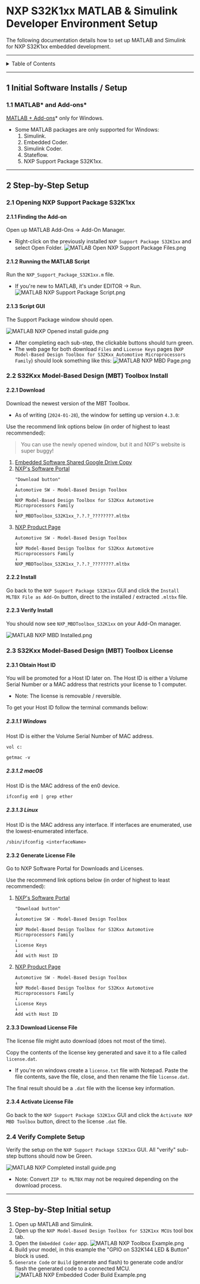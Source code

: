 # NXP S32K1xx MATLAB & Simulink Developer Environment Setup

The following documentation details how to set up MATLAB and Simulink for NXP
S32K1xx embedded development.

---

<details markdown="1">
  <summary>Table of Contents</summary>

- [1 Initial Software Installs / Setup](#1-initial-software-installs--setup)
    - [1.1 MATLAB* and Add-ons*](#11-matlab-and-add-ons)
- [2 Step-by-Step Setup](#2-step-by-step-setup)
    - [2.1 Opening NXP Support Package S32K1xx](#21-opening-nxp-support-package-s32k1xx)
        - [2.1.1 Finding the Add-on](#211-finding-the-add-on)
        - [2.1.2 Running the MATLAB Script](#212-running-the-matlab-script)
        - [2.1.3 Script GUI](#213-script-gui)
    - [2.2 S32Kxx Model-Based Design (MBT) Toolbox Install](#22-s32kxx-model-based-design-mbt-toolbox-install)
        - [2.2.1 Download](#221-download)
        - [2.2.2 Install](#222-install)
        - [2.2.3 Verify Install](#223-verify-install)
    - [2.3 S32Kxx Model-Based Design (MBT) Toolbox License](#23-s32kxx-model-based-design-mbt-toolbox-license)
        - [2.3.1 Obtain Host ID](#231-obtain-host-id)
            - [2.3.1.1 Windows](#2311-windows)
            - [2.3.1.2 macOS](#2312-macos)
            - [2.3.1.3 Linux](#2313-linux)
        - [2.3.2 Generate License File](#232-generate-license-file)
        - [2.3.3 Download License File](#233-download-license-file)
        - [2.3.4 Activate License File](#234-activate-license-file)
    - [2.4 Verify Complete Setup](#24-verify-complete-setup)
- [3 Step-by-Step Initial setup](#3-step-by-step-initial-setup)

</details>

---

## 1 Initial Software Installs / Setup

### 1.1 MATLAB* and Add-ons*

[MATLAB + Add-ons](https://www.mathworks.com/downloads/)* only for Windows.

- Some MATLAB packages are only supported for Windows:
    1. Simulink.
    2. Embedded Coder.
    3. Simulink Coder.
    4. Stateflow.
    5. NXP Support Package S32K1xx.

---

## 2 Step-by-Step Setup

### 2.1 Opening NXP Support Package S32K1xx

#### 2.1.1 Finding the Add-on

Open up MATLAB Add-Ons → Add-On Manager.

- Right-click on the previously installed `NXP Support Package S32K1xx` and
  select Open Folder.
  ![MATLAB Open NXP Support Package Files.png](pictures/nxp/MATLAB%20Open%20NXP%20Support%20Package%20Files.png)

#### 2.1.2 Running the MATLAB Script

Run the `NXP_Support_Package_S32K1xx.m` file.

- If you're new to MATLAB, it's under EDITOR → Run.
  ![MATLAB NXP Support Package Script.png](pictures/nxp/MATLAB%20NXP%20Support%20Package%20Script.png)

#### 2.1.3 Script GUI

The Support Package window should open.

![MATLAB NXP Opened install guide.png](pictures/nxp/MATLAB%20NXP%20Opened%20install%20guide.png)

- After completing each sub-step, the clickable buttons should turn green.
- The web page for both download `Files` and `License Keys`
  pages (`NXP Model-Based Design Toolbox for S32Kxx Automotive Microprocessors Family`)
  should look something like this:
  ![MATLAB NXP MBD Page.png](pictures/nxp/MATLAB%20NXP%20MBD%20Page.png)

### 2.2 S32Kxx Model-Based Design (MBT) Toolbox Install

#### 2.2.1 Download

Download the newest version of the MBT Toolbox.

- As of writing (`2024-01-28`), the window for setting up version `4.3.0`:

Use the recommend link options below (in order of highest to least recommended):

> You can use the newly opened window, but it and NXP's website is super buggy!

1. [Embedded Software Shared Google Drive Copy](https://drive.google.com/drive/folders/18rknMAZwMz0khy9XocjSE60Vr34L0Ykb?usp=drive_link)
2. [NXP's Software Portal](https://www.nxp.com/webapp/swlicensing/sso/downloadSoftware.sp?catid=MCTB-EX)
    ```
    "Download button"
    ↓
    Automotive SW - Model-Based Design Toolbox
    ↓
    NXP Model-Based Design Toolbox for S32Kxx Automotive Microprocessors Family
    ↓
    NXP_MBDToolbox_S32K1xx_?.?.?_????????.mltbx
    ```
3. [NXP Product Page](https://www.nxp.com/design/design-center/software/automotive-software-and-tools/model-based-design-toolbox-mbdt:MBDT?&code=MC_TOOLBOX)
    ```
    Automotive SW - Model-Based Design Toolbox
    ↓
    NXP Model-Based Design Toolbox for S32Kxx Automotive Microprocessors Family
    ↓
    NXP_MBDToolbox_S32K1xx_?.?.?_????????.mltbx
    ```

#### 2.2.2 Install

Go back to the `NXP Support Package S32K1xx` GUI and click
the `Install MLTBX File as Add-On` button, direct to the installed /
extracted `.mltbx` file.

#### 2.2.3 Verify Install

You should now see `NXP_MBDToolbox_S32K1xx` on your Add-On manager.

![MATLAB NXP MBD Installed.png](pictures/nxp/MATLAB%20NXP%20MBD%20Installed.png)

### 2.3 S32Kxx Model-Based Design (MBT) Toolbox License

#### 2.3.1 Obtain Host ID

You will be promoted for a Host ID later on. The Host ID is either a Volume
Serial Number or a MAC address that restricts your license to 1 computer.

- Note: The license is removable / reversible.

To get your Host ID follow the terminal commands bellow:

##### 2.3.1.1 Windows

Host ID is either the Volume Serial Number of MAC address.

```shell
vol c:
```

```shell
getmac -v
```

##### 2.3.1.2 macOS

Host ID is the MAC address of the en0 device.

```shell
ifconfig en0 | grep ether
```

##### 2.3.1.3 Linux

Host ID is the MAC address any interface. If interfaces are enumerated, use the
lowest-enumerated interface.

```shell
/sbin/ifconfig <interfaceName>
```

#### 2.3.2 Generate License File

Go to NXP Software Portal for Downloads and Licenses.

Use the recommend link options below (in order of highest to least recommended):

1. [NXP's Software Portal](https://www.nxp.com/webapp/swlicensing/sso/downloadSoftware.sp?catid=MCTB-EX)
    ```
    "Download button"
    ↓
    Automotive SW - Model-Based Design Toolbox
    ↓
    NXP Model-Based Design Toolbox for S32Kxx Automotive Microprocessors Family
    ↓
    License Keys
    ↓
    Add with Host ID
    ```
2. [NXP Product Page](https://www.nxp.com/design/design-center/software/automotive-software-and-tools/model-based-design-toolbox-mbdt:MBDT?&code=MC_TOOLBOX)
    ```
    Automotive SW - Model-Based Design Toolbox
    ↓
    NXP Model-Based Design Toolbox for S32Kxx Automotive Microprocessors Family
    ↓
    License Keys
    ↓
    Add with Host ID
    ```

#### 2.3.3 Download License File

The license file might auto download (does not most of the time).

Copy the contents of the license key generated and save it to a file called
`license.dat`.

- If you're on windows create a `license.txt` file with Notepad. Paste the file
  contents, save the file, close, and then rename the file `license.dat`.

The final result should be a `.dat` file with the license key information.

#### 2.3.4 Activate License File

Go back to the `NXP Support Package S32K1xx` GUI and click
the `Activate NXP MBD Toolbox` button, direct to the license `.dat` file.

### 2.4 Verify Complete Setup

Verify the setup on the `NXP Support Package S32K1xx` GUI. All "verify" sub-step
buttons should now be Green.

![MATLAB NXP Completed install guide.png](pictures/nxp/MATLAB%20NXP%20Completed%20install%20guide.png)

- Note: Convert `ZIP to MLTBX` may not be required depending on the download
  process.

---

## 3 Step-by-Step Initial setup

1. Open up MATLAB and Simulink.
2. Open up the `NXP Model-Based Design Toolbox for S32K1xx MCUs` tool box tab.
3. Open the `Embedded Coder` app.
   ![MATLAB NXP Toolbox Example.png](pictures/nxp/MATLAB%20NXP%20Toolbox%20Example.png)
4. Build your model, in this example the "GPIO on S32K144 LED & Button" block is
   used.
5. `Generate Code` or `Build` (generate and flash) to generate code and/or flash
   the generated code to a connected MCU.
   ![MATLAB NXP Embedded Coder Build Example.png](pictures/nxp/MATLAB%20NXP%20Embedded%20Coder%20Build%20Example.png)
